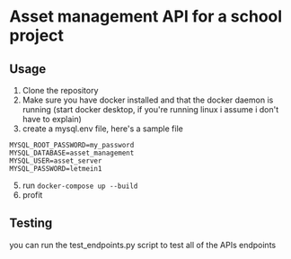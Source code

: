 # Asset management API for a school project

## Usage
1. Clone the repository
2. Make sure you have docker installed and that the docker daemon is running (start docker desktop, if you're running linux i assume i don't have to explain)
3. create a mysql.env file, here's a sample file
  ```
  MYSQL_ROOT_PASSWORD=my_password
  MYSQL_DATABASE=asset_management
  MYSQL_USER=asset_server
  MYSQL_PASSWORD=letmein1
  ```
5. run ```docker-compose up --build```
6. profit

## Testing
you can run the test_endpoints.py script to test all of the APIs endpoints
